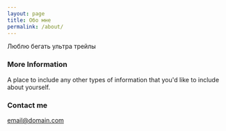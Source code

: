 ```yaml
---
layout: page
title: Обо мне
permalink: /about/
---
```


Люблю бегать ультра трейлы

### More Information

A place to include any other types of information that you'd like to include about yourself.

### Contact me

[email@domain.com](mailto:email@domain.com)
